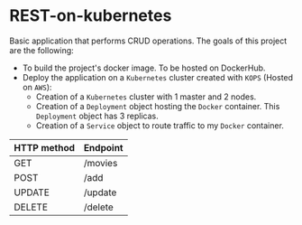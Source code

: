 # REST-on-kubernetes
Basic application that performs CRUD operations. The goals of this project are the following:
- To build the project's docker image. To be hosted on DockerHub.
- Deploy the application on a ```Kubernetes``` cluster created with ```KOPS``` (Hosted on ```AWS```):
    - Creation of a ```Kubernetes``` cluster with 1 master and 2 nodes.
    - Creation of a ```Deployment``` object hosting the ```Docker``` container. This ```Deployment``` object has 3 replicas.
    - Creation of a ```Service``` object to route traffic to my ```Docker``` container.


HTTP method | Endpoint
------------ | -------------
GET | /movies
POST | /add
UPDATE | /update
DELETE | /delete
